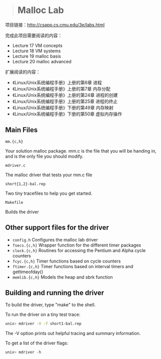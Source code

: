 > # Malloc Lab

项目链接：<http://csapp.cs.cmu.edu/3e/labs.html>

完成此项目需要阅读的内容：

* Lecture 17 VM concepts
* Lecture 18 VM systems
* Lecture 19 malloc basis
* Lecture 20 malloc advanced

扩展阅读的内容：

* 《Linux/Unix系统编程手册》上册的第6章 进程
* 《Linux/Unix系统编程手册》上册的第7章 内存分配
* 《Linux/Unix系统编程手册》上册的第24章 进程的创建
* 《Linux/Unix系统编程手册》上册的第25章 进程的终止
* 《Linux/Unix系统编程手册》下册的第49章 内存映射
* 《Linux/Unix系统编程手册》下册的第50章 虚拟内存操作

## Main Files

`mm.{c,h}`

Your solution malloc package. mm.c is the file that you will be handing in, and is the only file you should modify.

`mdriver.c`

The malloc driver that tests your mm.c file

`short{1,2}-bal.rep`

Two tiny tracefiles to help you get started.

`Makefile`

Builds the driver

## Other support files for the driver

* `config.h`	Configures the malloc lab driver
* `fsecs.{c,h}`	Wrapper function for the different timer packages
* `clock.{c,h}`	Routines for accessing the Pentium and Alpha cycle counters
* `fcyc.{c,h}`	Timer functions based on cycle counters
* `ftimer.{c,h}`	Timer functions based on interval timers and gettimeofday()
* `memlib.{c,h}`	Models the heap and sbrk function

## Building and running the driver

To build the driver, type "make" to the shell.

To run the driver on a tiny test trace:

```bash
unix> mdriver -V -f short1-bal.rep
```

The -V option prints out helpful tracing and summary information.

To get a list of the driver flags:

```c
unix> mdriver -h
```





































